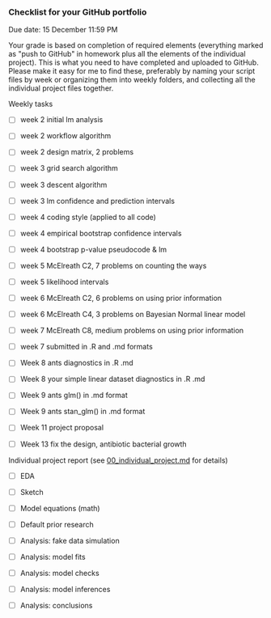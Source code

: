 ### Checklist for your GitHub portfolio



Due date: 15 December 11:59 PM

Your grade is based on completion of required elements (everything marked as "push to GitHub" in homework plus all the elements of the individual project). This is what you need to have completed and uploaded to GitHub. Please make it easy for me to find these, preferably by naming your script files by week or organizing them into weekly folders, and collecting all the individual project files together.



Weekly tasks

- [ ] week 2 initial lm analysis
- [ ] week 2 workflow algorithm
- [ ] week 2 design matrix, 2 problems
- [ ] week 3 grid search algorithm
- [ ] week 3 descent algorithm
- [ ] week 3 lm confidence and prediction intervals
- [ ] week 4 coding style (applied to all code)
- [ ] week 4 empirical bootstrap confidence intervals
- [ ] week 4 bootstrap p-value pseudocode & lm
- [ ] week 5 McElreath C2, 7 problems on counting the ways
- [ ] week 5 likelihood intervals
- [ ] week 6 McElreath C2, 6 problems on using prior information
- [ ] week 6 McElreath C4, 3 problems on Bayesian Normal linear model

- [ ] week 7 McElreath C8, medium problems on using prior information
- [ ] week 7 submitted in .R and .md formats
- [ ] Week 8 ants diagnostics in .R .md
- [ ] Week 8 your simple linear dataset diagnostics in .R .md
- [ ] Week 9 ants glm() in .md format
- [ ] Week 9 ants stan_glm() in .md format
- [ ] Week 11 project proposal
- [ ] Week 13 fix the design, antibiotic bacterial growth



Individual project report (see [00_individual_project.md](00_individual_project.md) for details)

- [ ] EDA
- [ ] Sketch
- [ ] Model equations (math)
- [ ] Default prior research
- [ ] Analysis: fake data simulation
- [ ] Analysis: model fits
- [ ] Analysis: model checks
- [ ] Analysis: model inferences
- [ ] Analysis: conclusions





